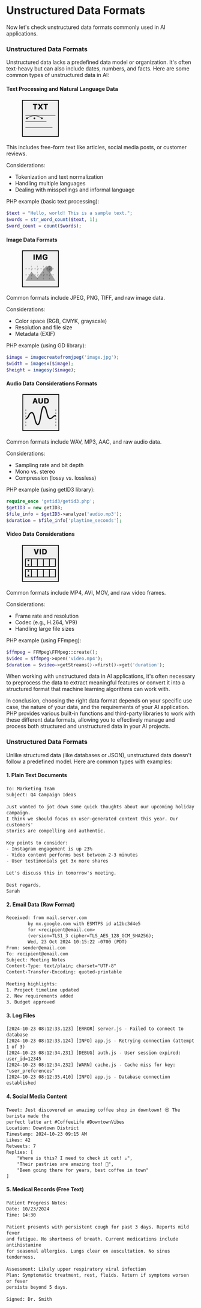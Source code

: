 # Unstructured Data Formats

Now let's check unstructured data formats commonly used in AI applications.

### Unstructured Data Formats

Unstructured data lacks a predefined data model or organization. It's often text-heavy but can also include dates, numbers, and facts. Here are some common types of unstructured data in AI:

#### Text Processing and Natural Language Data&#x20;

<div align="left"><figure><img src="../../../../.gitbook/assets/ml-data-type-txt-min (1).png" alt="" width="104"><figcaption></figcaption></figure></div>

This includes free-form text like articles, social media posts, or customer reviews.

Considerations:

* Tokenization and text normalization
* Handling multiple languages
* Dealing with misspellings and informal language

PHP example (basic text processing):

```php
$text = "Hello, world! This is a sample text.";
$words = str_word_count($text, 1);
$word_count = count($words);
```

#### Image Data Formats

<div align="left"><figure><img src="../../../../.gitbook/assets/ml-data-type-img-min.png" alt="" width="103"><figcaption></figcaption></figure></div>

Common formats include JPEG, PNG, TIFF, and raw image data.

Considerations:

* Color space (RGB, CMYK, grayscale)
* Resolution and file size
* Metadata (EXIF)

PHP example (using GD library):

```php
$image = imagecreatefromjpeg('image.jpg');
$width = imagesx($image);
$height = imagesy($image);
```

#### Audio Data Considerations Formats

<div align="left"><figure><img src="../../../../.gitbook/assets/ml-data-type-aud-min.png" alt="" width="105"><figcaption></figcaption></figure></div>

Common formats include WAV, MP3, AAC, and raw audio data.

Considerations:

* Sampling rate and bit depth
* Mono vs. stereo
* Compression (lossy vs. lossless)

PHP example (using getID3 library):

```php
require_once 'getid3/getid3.php';
$getID3 = new getID3;
$file_info = $getID3->analyze('audio.mp3');
$duration = $file_info['playtime_seconds'];
```

#### Video Data Considerations

<div align="left"><figure><img src="../../../../.gitbook/assets/ml-data-type-vid-min.png" alt="" width="102"><figcaption></figcaption></figure></div>

Common formats include MP4, AVI, MOV, and raw video frames.

Considerations:

* Frame rate and resolution
* Codec (e.g., H.264, VP9)
* Handling large file sizes

PHP example (using FFmpeg):

```php
$ffmpeg = FFMpeg\FFMpeg::create();
$video = $ffmpeg->open('video.mp4');
$duration = $video->getStreams()->first()->get('duration');
```

When working with unstructured data in AI applications, it's often necessary to preprocess the data to extract meaningful features or convert it into a structured format that machine learning algorithms can work with.

In conclusion, choosing the right data format depends on your specific use case, the nature of your data, and the requirements of your AI application. PHP provides various built-in functions and third-party libraries to work with these different data formats, allowing you to effectively manage and process both structured and unstructured data in your AI projects.

### Unstructured Data Formats

Unlike structured data (like databases or JSON), unstructured data doesn't follow a predefined model. Here are common types with examples:

#### 1. Plain Text Documents

```
To: Marketing Team
Subject: Q4 Campaign Ideas

Just wanted to jot down some quick thoughts about our upcoming holiday campaign. 
I think we should focus on user-generated content this year. Our customers' 
stories are compelling and authentic.

Key points to consider:
- Instagram engagement is up 23%
- Video content performs best between 2-3 minutes
- User testimonials get 3x more shares

Let's discuss this in tomorrow's meeting.

Best regards,
Sarah
```

#### 2. Email Data (Raw Format)

```
Received: from mail.server.com
        by mx.google.com with ESMTPS id a12bc3d4e5
        for <recipient@email.com>
        (version=TLS1_3 cipher=TLS_AES_128_GCM_SHA256);
        Wed, 23 Oct 2024 10:15:22 -0700 (PDT)
From: sender@email.com
To: recipient@email.com
Subject: Meeting Notes
Content-Type: text/plain; charset="UTF-8"
Content-Transfer-Encoding: quoted-printable

Meeting highlights:
1. Project timeline updated
2. New requirements added
3. Budget approved
```

#### 3. Log Files

```
[2024-10-23 08:12:33.123] [ERROR] server.js - Failed to connect to database
[2024-10-23 08:12:33.124] [INFO] app.js - Retrying connection (attempt 1 of 3)
[2024-10-23 08:12:34.231] [DEBUG] auth.js - User session expired: user_id=12345
[2024-10-23 08:12:34.232] [WARN] cache.js - Cache miss for key: "user_preferences"
[2024-10-23 08:12:35.410] [INFO] app.js - Database connection established
```

#### 4. Social Media Content

```
Tweet: Just discovered an amazing coffee shop in downtown! 😍 The barista made the
perfect latte art #CoffeeLife #DowntownVibes
Location: Downtown District
Timestamp: 2024-10-23 09:15 AM
Likes: 42
Retweets: 7
Replies: [
    "Where is this? I need to check it out! ☕️",
    "Their pastries are amazing too! 🥐",
    "Been going there for years, best coffee in town"
]
```

#### 5. Medical Records (Free Text)

```
Patient Progress Notes:
Date: 10/23/2024
Time: 14:30

Patient presents with persistent cough for past 3 days. Reports mild fever 
and fatigue. No shortness of breath. Current medications include antihistamine
for seasonal allergies. Lungs clear on auscultation. No sinus tenderness.

Assessment: Likely upper respiratory viral infection
Plan: Symptomatic treatment, rest, fluids. Return if symptoms worsen or fever
persists beyond 5 days.

Signed: Dr. Smith
```
